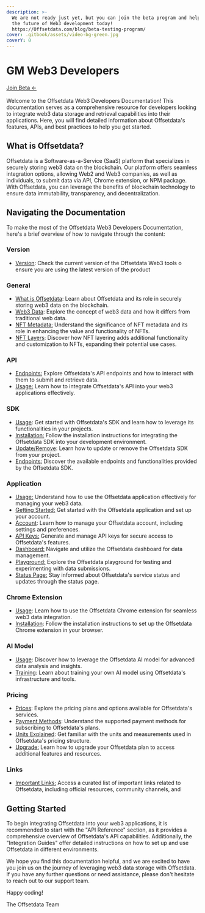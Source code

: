 ```yaml
---
description: >-
  We are not ready just yet, but you can join the beta program and help shape
  the future of Web3 development today!  
  https://Offsetdata.com/blog/beta-testing-program/
cover: .gitbook/assets/video-bg-green.jpg
coverY: 0
---
```


# GM Web3 Developers

[Join Beta <-](https://offsetdata.com/blog/beta-testing-program/)\
\
Welcome to the Offsetdata Web3 Developers Documentation! This documentation serves as a comprehensive resource for developers looking to integrate web3 data storage and retrieval capabilities into their applications. Here, you will find detailed information about Offsetdata's features, APIs, and best practices to help you get started.

## What is Offsetdata?

Offsetdata is a Software-as-a-Service (SaaS) platform that specializes in securely storing web3 data on the blockchain. Our platform offers seamless integration options, allowing Web2 and Web3 companies, as well as individuals, to submit data via API, Chrome extension, or NPM package. With Offsetdata, you can leverage the benefits of blockchain technology to ensure data immutability, transparency, and decentralization.

## Navigating the Documentation

To make the most of the Offsetdata Web3 Developers Documentation, here's a brief overview of how to navigate through the content:

### Version

* [Version](version.md): Check the current version of the Offsetdata Web3 tools o ensure you are using the latest version of the product

### General

* [What is Offsetdata](general/what-is-Offsetdata.md): Learn about Offsetdata and its role in securely storing web3 data on the blockchain.
* [Web3 Data](general/web3-data.md): Explore the concept of web3 data and how it differs from traditional web data.
* [NFT Metadata:](general/nft-metadata.md) Understand the significance of NFT metadata and its role in enhancing the value and functionality of NFTs.
* [NFT Layers](general/nft-layers.md): Discover how NFT layering adds additional functionality and customization to NFTs, expanding their potential use cases.

### API

* [Endpoints:](broken-reference) Explore Offsetdata's API endpoints and how to interact with them to submit and retrieve data.
* [Usage:](api/usage.md) Learn how to integrate Offsetdata's API into your web3 applications effectively.

### SDK

* [Usage](sdk/usage.md): Get started with Offsetdata's SDK and learn how to leverage its functionalities in your projects.
* [Installation:](sdk/installation.md) Follow the installation instructions for integrating the Offsetdata SDK into your development environment.
* [Update/Remove](sdk/update-remove.md): Learn how to update or remove the Offsetdata SDK from your project.
* [Endpoints:](sdk/endpoints.md) Discover the available endpoints and functionalities provided by the Offsetdata SDK.

### Application

* [Usage](https://chat.openai.com/application/usage.md)[:](broken-reference) Understand how to use the Offsetdata application effectively for managing your web3 data.
* [Getting Started](https://chat.openai.com/application/getting-started.md)[:](application/getting-started.md) Get started with the Offsetdata application and set up your account.
* [Account](broken-reference): Learn how to manage your Offsetdata account, including settings and preferences.
* [API Keys:](application/api-keys.md) Generate and manage API keys for secure access to Offsetdata's features.
* [Dashboard:](application/dashboard.md) Navigate and utilize the Offsetdata dashboard for data management.
* [Playground:](application/playground.md) Explore the Offsetdata playground for testing and experimenting with data submissions.
* [Status Page](https://chat.openai.com/application/status-page.md)[:](application/status-page.md) Stay informed about Offsetdata's service status and updates through the status page.

### Chrome Extension

* [Usage](chrome-extension/usage.md): Learn how to use the Offsetdata Chrome extension for seamless web3 data integration.
* [Installation](chrome-extension/installation.md): Follow the installation instructions to set up the Offsetdata Chrome extension in your browser.

### AI Model

* [Usage](ai-model/usage.md): Discover how to leverage the Offsetdata AI model for advanced data analysis and insights.
* [Training](ai-model/training.md): Learn about training your own AI model using Offsetdata's infrastructure and tools.

### Pricing

* [Prices](pricing/prices.md): Explore the pricing plans and options available for Offsetdata's services.
* [Payment Methods](pricing/payment-methods.md): Understand the supported payment methods for subscribing to Offsetdata's plans.
* [Units Explained](pricing/units-explained.md): Get familiar with the units and measurements used in Offsetdata's pricing structure.
* [Upgrade](https://chat.openai.com/pricing/upgrade.md)[:](pricing/upgrade.md) Learn how to upgrade your Offsetdata plan to access additional features and resources.

### Links

* [Important Links](https://chat.openai.com/links/important-links.md)[:](links/important-links.md) Access a curated list of important links related to Offsetdata, including official resources, community channels, and

## Getting Started

To begin integrating Offsetdata into your web3 applications, it is recommended to start with the "API Reference" section, as it provides a comprehensive overview of Offsetdata's API capabilities. Additionally, the "Integration Guides" offer detailed instructions on how to set up and use Offsetdata in different environments.

We hope you find this documentation helpful, and we are excited to have you join us on the journey of leveraging web3 data storage with Offsetdata. If you have any further questions or need assistance, please don't hesitate to reach out to our support team.

Happy coding!

The Offsetdata Team
